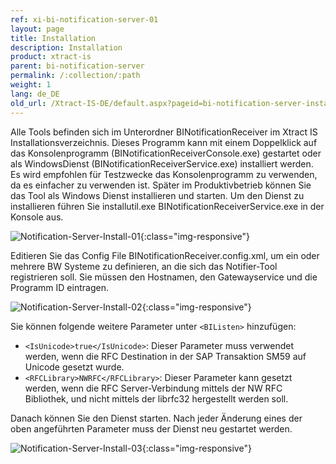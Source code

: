 ```yaml
---
ref: xi-bi-notification-server-01
layout: page
title: Installation
description: Installation
product: xtract-is
parent: bi-notification-server
permalink: /:collection/:path
weight: 1
lang: de_DE
old_url: /Xtract-IS-DE/default.aspx?pageid=bi-notification-server-installation
---
```


Alle Tools befinden sich im Unterordner BINotificationReceiver im Xtract IS Installationsverzeichnis. Dieses Programm kann mit einem Doppelklick auf das Konsolenprogramm (BINotificationReceiverConsole.exe) gestartet oder als WindowsDienst (BINotificationReceiverService.exe) installiert werden. Es wird empfohlen für Testzwecke das Konsolenprogramm zu verwenden, da es einfacher zu verwenden ist. Später im Produktivbetrieb können Sie das Tool als Windows Dienst installieren und starten. Um den Dienst zu installieren führen Sie installutil.exe BINotificationReceiverService.exe in der Konsole aus.


![Notification-Server-Install-01](/img/content/Notification-Server-Install-01.png){:class="img-responsive"}

Editieren Sie das Config File BINotificationReceiver.config.xml, um ein oder mehrere BW Systeme zu definieren, an die sich das Notifier-Tool registrieren soll. Sie müssen den Hostnamen, den Gatewayservice und die Programm ID eintragen.

![Notification-Server-Install-02](/img/content/Notification-Server-Install-02.png){:class="img-responsive"}

Sie können folgende weitere Parameter unter `<BIListen>` hinzufügen:
- `<IsUnicode>true</IsUnicode>`: Dieser Parameter muss verwendet werden, wenn die RFC Destination in der SAP Transaktion SM59 auf Unicode gesetzt wurde.
- `<RFCLibrary>NWRFC</RFCLibrary>`: Dieser Parameter kann gesetzt werden, wenn die RFC Server-Verbindung mittels der NW RFC Bibliothek, und nicht mittels der librfc32 hergestellt werden soll.

Danach können Sie den Dienst starten. Nach jeder Änderung eines der oben angeführten Parameter muss der Dienst neu gestartet werden.

![Notification-Server-Install-03](/img/content/Notification-Server-Install-03.png){:class="img-responsive"}